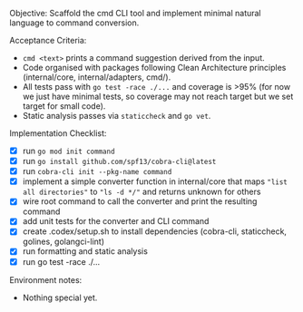 Objective: Scaffold the cmd CLI tool and implement minimal natural language to command conversion.

Acceptance Criteria:
- `cmd <text>` prints a command suggestion derived from the input.
- Code organised with packages following Clean Architecture principles (internal/core, internal/adapters, cmd/).
- All tests pass with `go test -race ./...` and coverage is >95% (for now we just have minimal tests, so coverage may not reach target but we set target for small code). 
- Static analysis passes via `staticcheck` and `go vet`.

Implementation Checklist:
- [x] run `go mod init command`
- [x] run `go install github.com/spf13/cobra-cli@latest`
- [x] run `cobra-cli init --pkg-name command`
- [x] implement a simple converter function in internal/core that maps `"list all directories"` to `"ls -d */"` and returns unknown for others
- [x] wire root command to call the converter and print the resulting command
- [x] add unit tests for the converter and CLI command
- [x] create .codex/setup.sh to install dependencies (cobra-cli, staticcheck, golines, golangci-lint)
- [x] run formatting and static analysis
- [x] run go test -race ./...

Environment notes:
- Nothing special yet.

